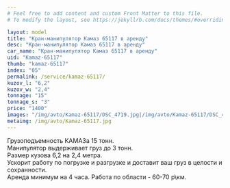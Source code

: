 ```yaml
---
# Feel free to add content and custom Front Matter to this file.
# To modify the layout, see https://jekyllrb.com/docs/themes/#overriding-theme-defaults

layout: model
title: "Кран-манипулятор Камаз 65117 в аренду"
desc: "Кран-манипулятор Камаз 65117 в аренду"
car_name: "Кран-манипулятор Камаз 65117 в аренду"
uid: "Kamaz-65117"
thumb: "kamaz-65117"
index: "05"
permalink: /service/kamaz-65117/
kuzov_l: "6,2"
kuzov_w: "2,4"
tonnage: "15"
tonnage_s: "3"
price: "1400"
images: "/img/avto/Kamaz-65117/DSC_4719.jpg|/img/avto/Kamaz-65117/DSC_4731.jpg|/img/avto/Kamaz-65117/DSC_4738.jpg"
metaimg: /img/avto/Kamaz-65117.jpg
---
```


Грузоподъемность КАМАЗа 15 тонн.  
Манипулятор выдерживает груз до 3 тонн.  
Размер кузова 6,2 на 2,4 метра.  
Ускорит работу по погрузке и разгрузке и доставит ваш груз в целости и сохранности.  
Аренда минимум на 4 часа. Работа по области - 60-70 р\км.  